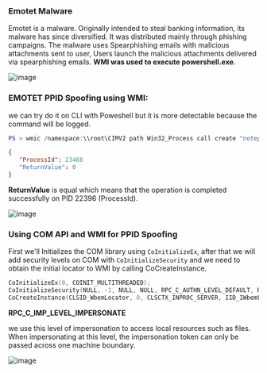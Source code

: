 ### Emotet Malware 

Emotet is a malware. Originally intended to steal banking information, its malware has since diversified. It was distributed mainly through phishing campaigns. The malware uses Spearphishing emails with malicious attachments sent to user, Users launch the malicious attachments delivered via spearphishing emails. **WMI was used to execute powershell.exe**.


![image](https://user-images.githubusercontent.com/75935486/153730523-892b9b98-2699-48c9-a919-5bc6d6824673.png)




### **EMOTET PPID Spoofing using WMI:**

we can try do it on CLI with Poweshell but it is more detectable because the command will be logged.

```powershell
PS > wmic /namespace:\\root\CIMV2 path Win32_Process call create "notepad.exe"
```
```json
{
   "ProcessId": 23468
   "ReturnValue": 0
}
```
**ReturnValue** is equal which means that the operation is completed successfully on PID 22396 (ProcessId).

![image](https://user-images.githubusercontent.com/75935486/153729571-33b13901-b82b-4307-95be-1ab6530fdeb0.png)



### **Using COM API and WMI for PPID Spoofing**

First we'll Initializes the COM library using `CoInitializeEx`, after that we will add security levels on COM with `CoInitializeSecurity` and we need to obtain the initial locator to WMI by calling CoCreateInstance.
```cpp
CoInitializeEx(0, COINIT_MULTITHREADED);
CoInitializeSecurity(NULL, -1, NULL, NULL, RPC_C_AUTHN_LEVEL_DEFAULT, RPC_C_IMP_LEVEL_IMPERSONATE, NULL, EOAC_NONE, NULL); // we can replace EOAC_NONE with 0 because EOAC_NONE is equal to 0.
CoCreateInstance(CLSID_WbemLocator, 0, CLSCTX_INPROC_SERVER, IID_IWbemLocator, (LPVOID *) &pLoc);
```

**RPC_C_IMP_LEVEL_IMPERSONATE**

we use this level of impersonation to access local resources such as files. When impersonating at this level, the impersonation token can only be passed across one machine boundary.



![image](https://user-images.githubusercontent.com/75935486/153729993-192b6fff-e24f-40fa-9756-0f1d2d14339c.png)
